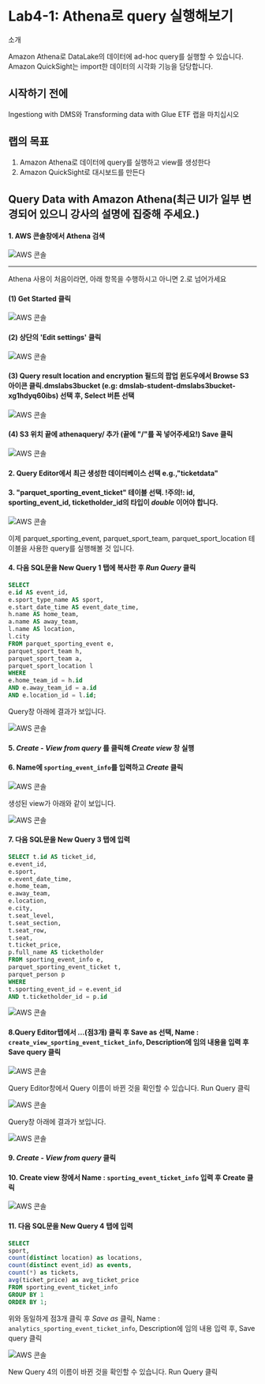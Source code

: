 # Lab4-1: Athena로 query 실행해보기

소개

Amazon Athena로 DataLake의 데이터에 ad-hoc query를 실행할 수 있습니다.\
Amazon QuickSight는 import한 데이터의 시각화 기능을 담당합니다.

## 시작하기 전에

Ingestiong with DMS와 Transforming data with Glue ETF 랩을 마치십시오

## 랩의 목표

1. Amazon Athena로 데이터에 query를 실행하고 view를 생성한다
2. Amazon QuickSight로 대시보드를 만든다

## Query Data with Amazon Athena(최근 UI가 일부 변경되어 있으니 강사의 설명에 집중해 주세요.)

#### 1. AWS 콘솔창에서 Athena 검색

![AWS 콘솔](../../images/aq/aq-1-console.png)

***

Athena 사용이 처음이라면, 아래 항목을 수행하시고 아니면 2.로 넘어가세요

#### (1) Get Started 클릭

![AWS 콘솔](../../images/aq/aq-athena-start.png)

#### (2) 상단의 'Edit settings' 클릭

![AWS 콘솔](../../images/aq/aq-setups3.png)

#### (3) Query result location and encryption 필드의 팝업 윈도우에서 Browse S3 아이콘 클릭.dmslabs3bucket (e.g: dmslab-student-dmslabs3bucket-xg1hdyq60ibs) 선택 후, Select 버튼 선택

![AWS 콘솔](../../images/aq/aq-selects3.png)

#### (4) S3 위치 끝에 athenaquery/ 추가 (끝에 "/"를 꼭 넣어주세요!) Save 클릭

![AWS 콘솔](../../images/aq/aq-setting.png)

#### 2. Query Editor에서 최근 생성한 데이터베이스 선택 e.g.,"ticketdata"

#### 3. "parquet\_sporting\_event\_ticket" 테이블 선택. !주의!: id, sporting\_event\_id, ticketholder\_id의 타입이 _double_ 이어야 합니다.

![AWS 콘솔](../../images/aq/aq-queryeditor.png)

이제 parquet\_sporting\_event, parquet\_sport\_team, parquet\_sport\_location 테이블을 사용한 query를 실행해볼 것 입니다.

#### 4. 다음 SQL문을 New Query 1 탭에 복사한 후 _Run Query_ 클릭

```SQL
SELECT
e.id AS event_id,
e.sport_type_name AS sport,
e.start_date_time AS event_date_time,
h.name AS home_team,
a.name AS away_team,
l.name AS location,
l.city
FROM parquet_sporting_event e,
parquet_sport_team h,
parquet_sport_team a,
parquet_sport_location l
WHERE
e.home_team_id = h.id
AND e.away_team_id = a.id
AND e.location_id = l.id;
```

Query창 아래에 결과가 보입니다.

![AWS 콘솔](../../images/aq/aq-sql1.png)

#### 5. _Create - View from query_ 를 클릭해 _Create view_ 창 실행

#### 6. Name에 ```sporting_event_info```를 입력하고 _Create_ 클릭

![AWS 콘솔](../../images/aq/aq-view1.png)

생성된 view가 아래와 같이 보입니다.

![AWS 콘솔](../../images/aq/aq-view1result.png)

#### 7. 다음 SQL문을 New Query 3 탭에 입력

```sql
SELECT t.id AS ticket_id,
e.event_id,
e.sport,
e.event_date_time,
e.home_team,
e.away_team,
e.location,
e.city,
t.seat_level,
t.seat_section,
t.seat_row,
t.seat,
t.ticket_price,
p.full_name AS ticketholder
FROM sporting_event_info e,
parquet_sporting_event_ticket t,
parquet_person p
WHERE
t.sporting_event_id = e.event_id
AND t.ticketholder_id = p.id
```

![AWS 콘솔](../../images/aq/aq-sql2.png)

#### 8.Query Editor탭에서 ...(점3개) 클릭 후 Save as 선택, Name : ```create_view_sporting_event_ticket_info```, Description에 임의 내용을 입력 후 Save query 클릭

![AWS 콘솔](../../images/aq/aq-view2.png)

Query Editor창에서 Query 이름이 바뀐 것을 확인할 수 있습니다. Run Query 클릭 

![AWS 콘솔](../../images/aq/aq-runquery.png)

Query창 아래에 결과가 보입니다.

![AWS 콘솔](../../images/aq/aq-runqueryresult.png)

#### 9. _Create - View from query_ 클릭

#### 10. Create view 창에서 Name : ```sporting_event_ticket_info``` 입력 후 Create 클릭

![AWS 콘솔](../../images/aq/aq-createview-seti.png)

#### 11. 다음 SQL문을 New Query 4 탭에 입력

```sql
SELECT
sport,
count(distinct location) as locations,
count(distinct event_id) as events,
count(*) as tickets,
avg(ticket_price) as avg_ticket_price
FROM sporting_event_ticket_info
GROUP BY 1
ORDER BY 1;
```

위와 동일하게 점3개 클릭 후 _Save as_ 클릭, Name : ```analytics_sporting_event_ticket_info```, Description에 임의 내용 입력 후, Save query 클릭 

![AWS 콘솔](../../images/aq/aq-save-aseti.png)

New Query 4의 이름이 바뀐 것을 확인할 수 있습니다.
Run Query 클릭